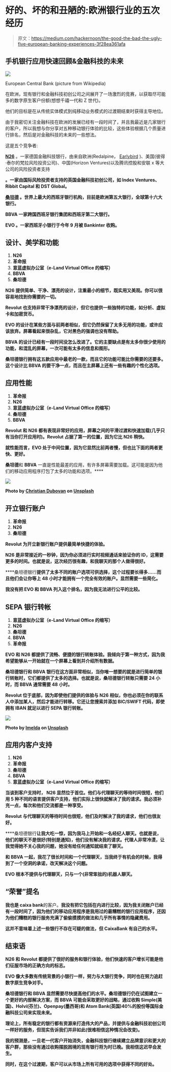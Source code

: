 # 好的、坏的和丑陋的:欧洲银行业的五次经历

> 原文：<https://medium.com/hackernoon/the-good-the-bad-the-ugly-five-european-banking-experiences-3f28ea361afa>

## 手机银行应用快速回顾&金融科技的未来

![](img/44485597ebc0b3a1725ed297b23fc71a.png)

European Central Bank (picture from Wikipedia)

在欧洲，现有银行和金融科技初创公司之间展开了一场激烈的竞赛，以获取尽可能多的数字原生客户份额(想想千禧一代和 Z 世代)。

他们的目标是在从传统实体模式到纯移动业务模式的过渡期结束时获得主导地位。

由于我密切关注金融科技在欧洲的发展已经有一段时间了，并且我最近是几家银行的客户，所以我想与你分享对五种移动银行体验的比较，这些体验根据几个质量进行排名，然后是对金融科技的未来的一些想法。

这是五个竞争者:

[**N26**](/@N26) 。一家德国金融科技银行，由来自欧洲(Redalpine， [Earlybird](/@earlybirdvc) )、美国(彼得·泰尔的梵拉风险投资公司)、中国(Horizon Ventures)以及腾讯控股和安联 x 等大公司的风险投资者支持

[](/@RevolutApp)**。一家由国际风险投资者支持的英国金融科技初创公司，如 Index Ventures、Ribbit Capital 和 DST Global。**

**[**桑坦德**](/@bancosantander) 。世界上最大的西班牙银行机构，目前是欧洲第五大银行，全球第十六大银行。**

****BBVA** 一家跨国西班牙银行集团和西班牙第二大银行。**

****EVO** 。一家西班牙小银行于今年 9 月被 Bankinter 收购。**

## **设计、美学和功能**

1.  **N26**
2.  **革命报**
3.  **意蓝虚拟办公室（e-Land Virtual Office 的缩写）**
4.  **BBVA**
5.  **桑坦德**

****N26** 提供简单、干净、漂亮的设计，注重最小的细节，既实用又美观。你可以很容易地找到你需要的一切。**

**Revolut 也支持非常干净漂亮的设计，但它也提供一些独特的功能，如分析、虚拟卡和加密货币。**

**EVO 的设计在某些方面与前两者相似，但它仍然保留了太多无用的功能，或许应该放弃。屏幕看起来很杂乱，它对黑色的强调也没有帮助。**

**BBVA 的设计已经有一段时间没怎么改进了。它的主要缺点是有太多你很少使用的功能，和混乱的屏幕，一次可能有太多的信息和图形。**

**桑坦德银行拥有这五款应用中最老的一款，而且它的功能可能比你需要的还要多。这个设计比 BBVA 的要干净一点，而且在主屏幕上还有一些有趣的个性化选项。**

## **应用性能**

1.  **革命报**
2.  **N26**
3.  **意蓝虚拟办公室（e-Land Virtual Office 的缩写）**
4.  **桑坦德**
5.  **BBVA**

****Revolut** 和 **N26** 都有表现非常好的应用，屏幕之间的平滑过渡和快速加载(几乎只有当你打开应用时)。Revolut 占据了第一的位置，因为它比 N26 稍快。**

**就性能而言，EVO 处于中间位置，因为它显然比前两者慢，但也比下面的两者更快、更好。**

**桑坦德**和 **BBVA** 一直是性能最差的应用，有许多屏幕需要加载。这可能是因为他们的移动应用程序打包了太多的功能和选项。****

**![](img/93af54120f99ea2217979ef12c12b481.png)**

**Photo by [Christian Dubovan](https://unsplash.com/photos/Y_x747Yshlw?utm_source=unsplash&utm_medium=referral&utm_content=creditCopyText) on [Unsplash](https://unsplash.com/search/photos/euro?utm_source=unsplash&utm_medium=referral&utm_content=creditCopyText)**

## **开立银行账户**

1.  **革命报**
2.  **N26**
3.  **桑坦德**

****Revolut** 为开立新银行账户提供最简单快捷的体验。**

**N26 是非常接近的一秒钟，因为你必须进行实时视频通话来验证你的 ID，这需要更多的时间。也就是说，这次经历很有趣，和我聊天的那个人做得很好。**

****桑坦德银行**提供了太多不同的账户选项可供选择，这个过程要长得多……而且他们会让你等上 48 小时才能拥有一个完全有效的账户。显然需要一些简化。**

**我没有把 **EVO** 和 **BBVA** 列入这个排名，因为我无法进行公平的比较。**

## **SEPA 银行转帐**

1.  **意蓝虚拟办公室（e-Land Virtual Office 的缩写）**
2.  **N26**
3.  **桑坦德**
4.  **BBVA**
5.  **革命报**

**EVO 和 N26 都提供了流畅、便捷的银行转账体验。我倾向于第一种方式，因为我希望能够从一开始就在一个屏幕上看到并介绍所有数据。**

**桑坦德银行和 BBVA 银行在这方面非常相似，当你唯一想要的就是进行简单的银行转账时，它们都提供了太多的选择。也就是说，桑坦德银行转账只需要 24 小时，而 BBVA 通常需要 48 小时。**

**Revolut 位于底部，因为即使他们提供的体验与 N26 相似，你也必须在你的联系人中添加某人，然后才能进行转移。它还让您搜索并添加 BIC/SWIFT 代码，即使拥有 IBAN 就足以进行 SEPA 银行转账。**

**![](img/fe677513335289dd472f5b3f4882d323.png)**

**Photo by [Imelda](https://unsplash.com/photos/GcnPjvqRL18?utm_source=unsplash&utm_medium=referral&utm_content=creditCopyText) on [Unsplash](https://unsplash.com/search/photos/euro?utm_source=unsplash&utm_medium=referral&utm_content=creditCopyText)**

## **应用内客户支持**

1.  **N26**
2.  **革命报**
3.  **桑坦德**
4.  **BBVA**
5.  **意蓝虚拟办公室（e-Land Virtual Office 的缩写）**

**当谈到客户支持时， **N26** 显然位于首位。他们与代理聊天的等待时间很短，他们用 5 种不同的语言提供客户支持，他们实际上很快就解决了我的请求。我必须补充一点，每次和他们交流都是一种享受。**

****Revolut** 与代理聊天的等待时间也很短，他们及时解决了我的请求，他们也很友好。**

****桑坦德银行**让我大吃一惊，因为我马上开始和一名经纪人聊天。也就是说，他们的聊天不是很好(特别是通知)，他们没有解决我的请求。代理人非常冷漠，让我觉得她不关心我的问题，她没有给任何通知就结束了聊天。**

**和 BBVA 一起，我花了很长时间和一个代理聊天，当我终于有机会的时候，我得到了一个空洞的承诺，改天解决这个问题。**

**EVO 根本不提供与代理聊天，只与一个(非常笨拙的)机器人聊天。**

## **“荣誉”提名**

**我也是 caixa bank**的客户。**我没有把它包括在内进行比较，因为我关闭账户已经有一段时间了，因为他们的移动应用程序是我用过的最糟糕的银行应用程序，还因为他们糟糕的银行服务充满了偷偷摸摸的做法和几乎所有事情的隐藏费用。**

**这并不意味着上述一些银行不存在可疑的做法，但 CaixaBank 有自己的水平。**

## **结束语**

**N26 和 **Revolut** 都提供了很好的服务和银行体验，他们快速的客户增长可能是他们征服市场的正确方向的标志。**

****EVO** 像大多数有传统背景的小银行一样，努力与大银行竞争，同时也在努力追赶数字原生竞争对手。**

**桑坦德银行和 BBVA 显然需要尽快提高他们的水平。桑坦德银行仍在试图建立一个更好的内部解决方案，而 BBVA 可能会采取更好的战略，通过收购 Simple(美国)、Holvi(芬兰)、Openpay(墨西哥)和 Atom Bank(英国)40%的股份等国际金融科技公司来实现未来。**

**理论上，所有稳定的银行都有资源来打造伟大的产品，并提供与金融科技初创公司一样好的服务，但现实告诉我们并非如此(很难相信这种情况会改变)。**

**我的预测是，一旦老一代客户开始消失，金融科技银行继续建立品牌意识和更大的客户群，那些没有通过收购摆脱困境的现有银行将为时已晚。我相信这迟早会发生。**

**同时，在这个过渡期，客户可以从市场上所有可用的选项中获得不同的好处。**